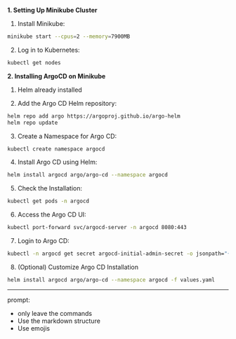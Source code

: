 **1. Setting Up Minikube Cluster**

1. Install Minikube:
```bash
minikube start --cpus=2 --memory=7900MB
```

2. Log in to Kubernetes:
```bash
kubectl get nodes
```

**2. Installing ArgoCD on Minikube**
1. Helm already installed

2. Add the Argo CD Helm repository:
```bash
helm repo add argo https://argoproj.github.io/argo-helm
helm repo update
```
3. Create a Namespace for Argo CD:
```bash
kubectl create namespace argocd
```
4. Install Argo CD using Helm:
```bash
helm install argocd argo/argo-cd --namespace argocd
```
5. Check the Installation:
```bash
kubectl get pods -n argocd
```
6. Access the Argo CD UI:
```bash
kubectl port-forward svc/argocd-server -n argocd 8080:443
```
7. Login to Argo CD:
```bash
kubectl -n argocd get secret argocd-initial-admin-secret -o jsonpath="{.data.password}" | base64 -d
```
8. (Optional) Customize Argo CD Installation
```bash
helm install argocd argo/argo-cd --namespace argocd -f values.yaml
```

---
prompt:
- only leave the commands
- Use the markdown structure 
- Use emojis
